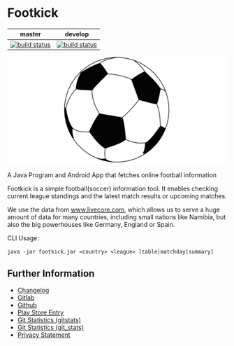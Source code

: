 # Footkick

|master|develop|
|:----:|:-----:|
|[![build status](https://gitlab.namibsun.net/namboy94/footkick/badges/master/build.svg)](https://gitlab.namibsun.net/namboy94/footkick/commits/master)|[![build status](https://gitlab.namibsun.net/namboy94/footkick/badges/develop/build.svg)](https://gitlab.namibsun.net/namboy94/footkick/commits/develop)|

![Logo](footkick-android/resources/playstore/art_assets/banner.png)

A Java Program and Android App that fetches online football information

Footkick is a simple football(soccer) information tool. It enables checking current league
standings and the latest match results or upcoming matches.

We use the data from www.livecore.com, which allows us to serve a huge amount of data for many
countries, including small nations like Namibia, but also the big powerhouses
like Germany, England or Spain.

CLI Usage:

    java -jar footkick.jar <country> <league> [table|matchday|summary]

## Further Information

* [Changelog](https://gitlab.namibsun.net/namboy94/footkick/raw/master/CHANGELOG)
* [Gitlab](https://gitlab.namibsun.net/namboy94/footkick)
* [Github](https://github.com/namboy94/footkick)
* [Play Store Entry](https://play.google.com/store/apps/details?id=net.namibsun.footkick.android)
* [Git Statistics (gitstats)](https://gitstats.namibsun.net/gitstats/footkick/index.html)
* [Git Statistics (git_stats)](https://gitstats.namibsun.net/git_stats/footkick/index.html)
* [Privacy Statement](footkick-android/resources/playstore/privacy_statement.txt)
